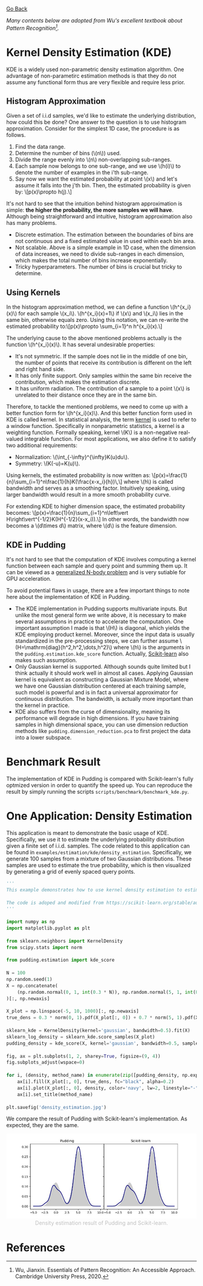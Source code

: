 [Go Back](index.md)

*Many contents below are adopted from Wu's excellent textbook about Pattern Recognition[^1].*

# Kernel Density Estimation (KDE)

KDE is a widely used non-parametric density estimation algorithm. One advantage of non-parametirc estimation methods is that they do not assume any functional form thus are very flexible and require less prior.

## Histogram Approximation

Given a set of i.i.d samples, we'd like to estimate the underlying distribution, how could this be done? One answer to the question is to use histogram approximation. Consider for the simplest 1D case, the procedure is as follows.

1. Find the data range.
2. Determine the number of bins (\\(n\\)) used.
3. Divide the range evenly into \\(n\\) non-overlapping sub-ranges.
4. Each sample now belongs to one sub-range, and we use \\(h(i)\\) to denote the number of examples in the i'th sub-range.
5. Say now we want the estimated probability at point \\(x\\) and let's assume it falls into the j'th bin. Then, the estimated probability is given by: \\[p(x)\propto h(j)\.\\]

It's not hard to see that the intuition behind histogram approximation is simple: **the higher the probability, the more samples we will have**. Although being straightforward and intuitive, histogram approximation also has many problems.

* Discrete estimation. The estimation between the boundaries of bins are not continuous and a fixed estimated value in used within each bin area.
* Not scalable. Above is a simple example in 1D case, when the dimension of data increases, we need to divide sub-ranges in each dimension, which makes the total number of bins increase exponentially.
* Tricky hyperparameters. The number of bins is crucial but tricky to determine.

## Using Kernels

In the histogram approximation method, we can define a function \\(h^{x_i}(x)\\) for each sample \\(x_i\\). \\(h^{x_i}(x)=1\\) if \\(x\\) and \\(x_i\\) lies in the same bin, otherwise equals zero. Using this notation, we can re-write the estimated probability to:\\[p(x)\propto \sum_{i=1}^n h^{x_i}(x)\.\\]

The underlying cause to the above mentioned problems actually is the function \\(h^{x_i}(x)\\). It has several undesirable properties:

* It's not symmetric. If the sample does not lie in the middle of one bin, the number of points that receive its contribution is different on the left and right hand side.
* It has only finite support. Only samples within the same bin receive the contribution, which makes the estimation discrete.
* It has uniform radiation. The contribution of a sample to a point \\(x\\) is unrelated to their distance once they are in the same bin.

Therefore, to tackle the mentioned problems, we need to come up with a better function form for \\(h^{x_i}(x)\\). And this better function form used in KDE is called kernel. In statistical analysis, the term [kernel](https://en.wikipedia.org/wiki/Kernel_(statistics)) is used to refer to a window function. Specifically in nonparametric statistics, a kernel is a weighting function. Formally speaking, kernel \\(K\\) is a non-negative real-valued integrable function. For most applications, we also define it to satisfy two additional requirements:

* Normalization: \\(\int_{-\infty}^{\infty}K(u)du\\).
* Symmetry: \\(K(-u)=K(u)\\).

Using kernels, the estimated probability is now written as:
\\[p(x)=\frac{1}{n}\sum_{i=1}^n\frac{1}{h}K(\frac{x-x_i}{h})\\\,\\]
where \\(h\\) is called bandwidth and serves as a smoothing factor. Intuitively speaking, using larger bandwidth would result in a more smooth probability curve.

For extending KDE to higher dimension space, the estimated probability becomes:
\\[p(x)=\frac{1}{n}\sum_{i=1}^n\left\vert H\right\vert^{-1/2}K(H^{-1/2}(x-x_i))\.\\]
In other words, the bandwidth now becomes a \\(d\times d\\) matrix, where \\(d\\) is the feature dimension.

## KDE in Pudding

It's not hard to see that the computation of KDE involves computing a kernel function between each sample and query point and summing them up. It can be viewed as a [generalized N-body problem](http://www.cs.cmu.edu/~agray/nbody.html) and is very sutiable for GPU acceleration.

To avoid potential flaws in usage, there are a few important things to note here about the implementation of KDE in Pudding.

* The KDE implementation in Pudding supports multivariate inputs. But unlike the most general form we write above, it is necessary to make several assumptions in practice to accelerate the computation. One important assumption I made is that \\(H\\) is diagonal, which yields the KDE employing product kernel. Moreover, since the input data is usually standardized in the pre-processing steps, we can further assume \\(H=\mathrm{diag}(h^2,h^2,\dots,h^2)\\) where \\(h\\) is the arguments in the ```pudding.estimation.kde_score``` function. Actually, [Scikit-learn](https://scikit-learn.org/stable/modules/density.html#kernel-density) also makes such assumption.
* Only Gaussian kernel is supported. Although sounds quite limited but I think actually it should work well in almost all cases. Applying Gaussian kernel is equivalent as constructing a Gaussian Mixture Model, where we have one Gaussian distribution centered at each training sample, such model is powerful and is in fact a universal approximator for continuous distribution. The bandwidth, is actually more important than the kernel in practice.
* KDE also suffers from the curse of dimensionality, meaning its performance will degrade in high dimensions. If you have training samples in high dimensional space, you can use dimension reduction methods like ```pudding.dimension_reduction.pca``` to first project the data into a lower subspace.

# Benchmark Result

The implementation of KDE in Pudding is compared with Scikit-learn's fully optmized version in order to quantify the speed up. You can reproduce the result by simply running the scripts ```scripts/benchmark/benchmark_kde.py```.

# One Application: Density Estimation

This application is meant to demonstrate the basic usage of KDE. Specifically, we use it to estimate the underlying probability distribution given a finite set of i.i.d. samples. The code related to this application can be found in ```examples/estimation/kde/density_estimation```. Specifically, we generate 100 samples from a mixture of two Gaussian distributions. These samples are used to estimate the true probability, which is then visualized by generating a grid of evenly spaced query points.

```python
'''
This example demonstrates how to use kernel density estimation to estimate the underlying density of a set of i.i.d 1D samples.

The code is adoped and modified from https://scikit-learn.org/stable/auto_examples/neighbors/plot_kde_1d.html#sphx-glr-auto-examples-neighbors-plot-kde-1d-py.
'''

import numpy as np
import matplotlib.pyplot as plt

from sklearn.neighbors import KernelDensity
from scipy.stats import norm

from pudding.estimation import kde_score

N = 100
np.random.seed(1)
X = np.concatenate(
    (np.random.normal(0, 1, int(0.3 * N)), np.random.normal(5, 1, int(0.7 * N)))
)[:, np.newaxis]

X_plot = np.linspace(-5, 10, 1000)[:, np.newaxis]
true_dens = 0.3 * norm(0, 1).pdf(X_plot[:, 0]) + 0.7 * norm(5, 1).pdf(X_plot[:, 0])

sklearn_kde = KernelDensity(kernel='gaussian', bandwidth=0.5).fit(X)
sklearn_log_density = sklearn_kde.score_samples(X_plot)
pudding_density = kde_score(X, kernel='gaussian', bandwidth=0.5, samples=X_plot)

fig, ax = plt.subplots(1, 2, sharey=True, figsize=(9, 4))
fig.subplots_adjust(wspace=0)

for i, (density, method_name) in enumerate(zip([pudding_density, np.exp(sklearn_log_density)], ['Pudding', 'Scikit-learn'])):
    ax[i].fill(X_plot[:, 0], true_dens, fc="black", alpha=0.2)
    ax[i].plot(X_plot[:, 0], density, color='navy', lw=2, linestyle="-")
    ax[i].set_title(method_name)

plt.savefig('density_estimation.jpg')
```

We compare the result of Pudding with Scikit-learn's implementation. As expected, they are the same.

<div align=center>
<img src="assets/density_estimation.jpg">
<center style="font-size:14px;color:#C0C0C0;">Density estimation result of Pudding and Scikit-learn.</center> 
</div>


# References
[^1]: Wu, Jianxin. Essentials of Pattern Recognition: An Accessible Approach. Cambridge University Press, 2020.
